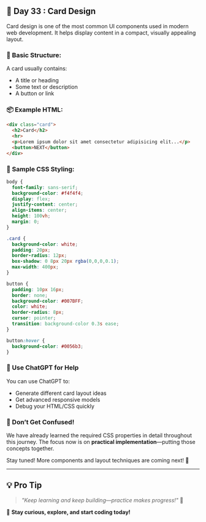 ## 🚀 Day 33 : Card Design

Card design is one of the most common UI components used in modern web development. It helps display content in a compact, visually appealing layout.

### 🧱 Basic Structure:
A card usually contains:
- A title or heading
- Some text or description
- A button or link

### 📦 Example HTML:
```html
<div class="card">
  <h2>Card</h2>
  <hr>
  <p>Lorem ipsum dolor sit amet consectetur adipisicing elit...</p>
  <button>NEXT</button>
</div>
```

### 🎨 Sample CSS Styling:
```css
body {
  font-family: sans-serif;
  background-color: #f4f4f4;
  display: flex;
  justify-content: center;
  align-items: center;
  height: 100vh;
  margin: 0;
}

.card {
  background-color: white;
  padding: 20px;
  border-radius: 12px;
  box-shadow: 0 8px 20px rgba(0,0,0,0.1);
  max-width: 400px;
}

button {
  padding: 10px 16px;
  border: none;
  background-color: #007BFF;
  color: white;
  border-radius: 8px;
  cursor: pointer;
  transition: background-color 0.3s ease;
}

button:hover {
  background-color: #0056b3;
}
```

### 🤖 Use ChatGPT for Help
You can use ChatGPT to:
- Generate different card layout ideas
- Get advanced responsive models
- Debug your HTML/CSS quickly

### 🚨 Don’t Get Confused!
We have already learned the required CSS properties in detail throughout this journey. The focus now is on **practical implementation**—putting those concepts together.

Stay tuned! More components and layout techniques are coming next! 🚀

---

## 💡 **Pro Tip**  
> _"Keep learning and keep building—practice makes progress!"_ 💪  

🚀 **Stay curious, explore, and start coding today!**

